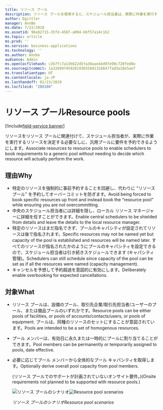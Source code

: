 ```yaml
---
title: リソース プール
description: リソース プールを使用すると、スケジュール担当者は、実際に作業を実行するリソースを決定する必要なしに、汎用プールに作業を予約できます。
author: Dgittler
manager: AnnBe
ms.date: 7/22/2018
ms.assetid: 96e82715-35fd-4587-a004-bbf57a14c1b2
ms.topic: article
ms.prod: ''
ms.service: business-applications
ms.technology: ''
ms.author: Annbe
audience: Admin
ms.openlocfilehash: c2b7fc7a136622d5fa38aae44d97e98c720fed8e
ms.sourcegitcommit: 1a326997459281936558d131b647fad3a28e5aef
ms.translationtype: HT
ms.contentlocale: ja-JP
ms.lasthandoff: 01/23/2019
ms.locfileid: "288106"
---
```

#  <a name="resource-pools"></a><span data-ttu-id="83f45-103">リソース プール</span><span class="sxs-lookup"><span data-stu-id="83f45-103">Resource pools</span></span>

[!include[field-service banner](../../../includes/field-service.md)]



<span data-ttu-id="83f45-104">リソースをリソース プールに関連付けて、スケジュール担当者が、実際に作業を実行するリソースを決定する必要なしに、汎用プールに要件を予約できるようにします。</span><span class="sxs-lookup"><span data-stu-id="83f45-104">Associate resources to resource pools to enable schedulers to book requirements to a generic pool without needing to decide which resource will actually perform the work.</span></span>

## <a name="why"></a><span data-ttu-id="83f45-105">理由</span><span class="sxs-lookup"><span data-stu-id="83f45-105">Why</span></span>

- <span data-ttu-id="83f45-106">特定のリソースを強制的に事前予約することを回避し、代わりに "リソース プール" を予約してオーバーコミットを防ぎます。</span><span class="sxs-lookup"><span data-stu-id="83f45-106">Avoid being forced to book specific resources up front and instead book the “resource pool” while ensuring you are not overcommitting.</span></span>
- <span data-ttu-id="83f45-107">中央のスケジュール担当者には詳細を隠し、ローカル リソース マネージャーに詳細を任すことができます。</span><span class="sxs-lookup"><span data-stu-id="83f45-107">Enable central schedulers to be shielded from details and leave the details to the local resource manager.</span></span>
- <span data-ttu-id="83f45-108">特定のリソースはまだ指名できず、プールのキャパシティが設定されてリソースは後で指名されます。</span><span class="sxs-lookup"><span data-stu-id="83f45-108">Specific resources may not be named yet but capacity of the pool is established and resources will be named later.</span></span> <span data-ttu-id="83f45-109">すべてのリソースが指名されたかのようにプールのキャパシティを設定できるので、スケジュール担当者は引き続きスケジュールできます (キャパシティ管理)。</span><span class="sxs-lookup"><span data-stu-id="83f45-109">Schedulers can still schedule since capacity of the pool can be set as if all the resources were named (capacity management).</span></span>
- <span data-ttu-id="83f45-110">キャンセルを予想して予約超過を意図的に有効にします。</span><span class="sxs-lookup"><span data-stu-id="83f45-110">Deliberately enable overbooking for expected cancellations.</span></span>

## <a name="what"></a><span data-ttu-id="83f45-111">対象</span><span class="sxs-lookup"><span data-stu-id="83f45-111">What</span></span>

- <span data-ttu-id="83f45-112">リソース プールは、設備のプール、取引先企業/取引先担当者/ユーザーのプール、または備品プールのいずれかです。</span><span class="sxs-lookup"><span data-stu-id="83f45-112">Resource pools can be either pools of facilities, or pools of accounts/contacts/users, or pools of equipment.</span></span> <span data-ttu-id="83f45-113">プールは、同種のリソースのセットにすることが意図されています。</span><span class="sxs-lookup"><span data-stu-id="83f45-113">Pools are intended to be a set of homogenous resources.</span></span>
- <span data-ttu-id="83f45-114">プール メンバーは、有効日に永久または一時的にプールに割り当てることができます。</span><span class="sxs-lookup"><span data-stu-id="83f45-114">Pool members can be permanently or temporarily assigned to pools, date effective.</span></span>
- <span data-ttu-id="83f45-115">必要に応じてプール メンバーから全体的なプール キャパシティを取得します。</span><span class="sxs-lookup"><span data-stu-id="83f45-115">Optionally derive overall pool capacity from pool members.</span></span> </br>

  <span data-ttu-id="83f45-116">(リソース プールでのサポートが計画されていないオンサイト要件。)</span><span class="sxs-lookup"><span data-stu-id="83f45-116">(Onsite requirements not planned to be supported with resource pools.)</span></span>

  <span data-ttu-id="83f45-117">![リソース プールのシナリオ](media/ResourcePools.png "リソース プールのシナリオ")</span><span class="sxs-lookup"><span data-stu-id="83f45-117">![Resource pool scenarios](media/ResourcePools.png "Resource pool scenarios")</span></span>
  
  <span data-ttu-id="83f45-118">*リソース プールのシナリオ*</span><span class="sxs-lookup"><span data-stu-id="83f45-118">*Resource pool scenarios*</span></span>
